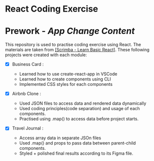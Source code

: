 # React Coding Exercise

# Prework - *App Change Content*

This repository is used to practise coding exercise using React. The materials are taken from [[Scrimba - Learn Basic React]](https://www.youtube.com/watch?v=bMknfKXIFA8&t=16757s). 
These following projects were created with each module: 
  -   [X] Business Card :
    - Learned how to use create-react-app in VSCode
    - Learned how to create components using CLI
    - Implemented CSS styles for each components
        
  -   [X] Airbnb Clone :
    - Used JSON files to access data and rendered data dynamically
    - Used coding principles(code separation) and usage of each components.
    - Practised using .map() to access data before project starts.    

      
  -   [X] Travel Journal :
    - Access array data in separate JSOn files
    - Used .map() and props to pass data between parent-child components.
    - Styled + polished final results according to its Figma file.

